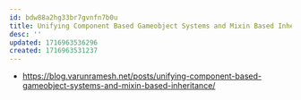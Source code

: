 ```yaml
---
id: bdw88a2hg33br7gvnfn7b0u
title: Unifying Component Based Gameobject Systems and Mixin Based Inheritance
desc: ''
updated: 1716963536296
created: 1716963531237
---
```


- https://blog.varunramesh.net/posts/unifying-component-based-gameobject-systems-and-mixin-based-inheritance/